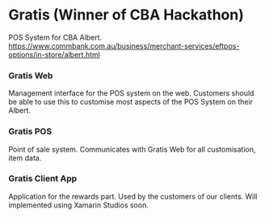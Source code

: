 # Gratis (Winner of CBA Hackathon)
POS System for CBA Albert.
https://www.commbank.com.au/business/merchant-services/eftpos-options/in-store/albert.html

### Gratis Web
Management interface for the POS system on the web. Customers should be able to use this to customise most aspects of the POS System on their Albert.

### Gratis POS
Point of sale system. Communicates with Gratis Web for all customisation, item data.

### Gratis Client App
Application for the rewards part. Used by the customers of our clients. Will implemented using Xamarin Studios soon. 
